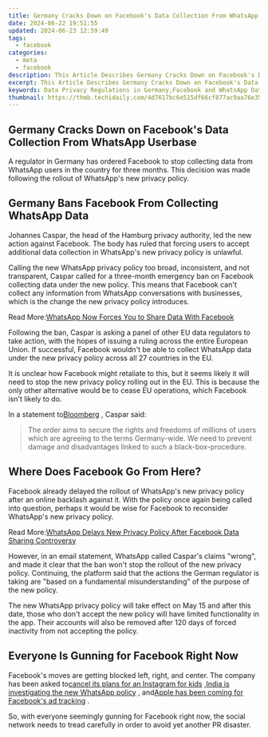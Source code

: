 ```yaml
---
title: Germany Cracks Down on Facebook's Data Collection From WhatsApp Userbase
date: 2024-06-22 19:51:55
updated: 2024-06-23 12:59:49
tags:
  - facebook
categories:
  - meta
  - facebook
description: This Article Describes Germany Cracks Down on Facebook's Data Collection From WhatsApp Userbase
excerpt: This Article Describes Germany Cracks Down on Facebook's Data Collection From WhatsApp Userbase
keywords: Data Privacy Regulations in Germany,Facebook and WhatsApp Data Scandal,Germany Digital Privacy Act 2017,WhatsApp Data Collection Practices,Crackdown on Social Media Giants,Data Security Measures by the EU,Social Media Privacy Laws
thumbnail: https://thmb.techidaily.com/4d7617bc6e515df66cf877ac9aa76e35a27d5b140b89f27b65013967fb63481d.jpg
---
```


## Germany Cracks Down on Facebook's Data Collection From WhatsApp Userbase

 A regulator in Germany has ordered Facebook to stop collecting data from WhatsApp users in the country for three months. This decision was made following the rollout of WhatsApp's new privacy policy.

## Germany Bans Facebook From Collecting WhatsApp Data

 Johannes Caspar, the head of the Hamburg privacy authority, led the new action against Facebook. The body has ruled that forcing users to accept additional data collection in WhatsApp's new privacy policy is unlawful.

 Calling the new WhatsApp privacy policy too broad, inconsistent, and not transparent, Caspar called for a three-month emergency ban on Facebook collecting data under the new policy. This means that Facebook can't collect any information from WhatsApp conversations with businesses, which is the change the new privacy policy introduces.

 Read More:[WhatsApp Now Forces You to Share Data With Facebook](https://www.makeuseof.com/whatsapp-forces-share-data-with-facebook/)

 Following the ban, Caspar is asking a panel of other EU data regulators to take action, with the hopes of issuing a ruling across the entire European Union. If successful, Facebook wouldn't be able to collect WhatsApp data under the new privacy policy across all 27 countries in the EU.

 It is unclear how Facebook might retaliate to this, but it seems likely it will need to stop the new privacy policy rolling out in the EU. This is because the only other alternative would be to cease EU operations, which Facebook isn't likely to do.

 In a statement to[Bloomberg](https://www.bloomberg.com/news/articles/2021-05-11/facebook-ordered-to-stop-collecting-german-whatsapp-users-data) , Caspar said:

> The order aims to secure the rights and freedoms of millions of users which are agreeing to the terms Germany-wide. We need to prevent damage and disadvantages linked to such a black-box-procedure.

## Where Does Facebook Go From Here?

 Facebook already delayed the rollout of WhatsApp's new privacy policy after an online backlash against it. With the policy once again being called into question, perhaps it would be wise for Facebook to reconsider WhatsApp's new privacy policy.

 Read More:[WhatsApp Delays New Privacy Policy After Facebook Data Sharing Controversy](https://www.makeuseof.com/whatsapp-delays-privacy-policy-facebook-data-sharing-controversy/)

 However, in an email statement, WhatsApp called Caspar's claims "wrong", and made it clear that the ban won't stop the rollout of the new privacy policy. Continuing, the platform said that the actions the German regulator is taking are "based on a fundamental misunderstanding" of the purpose of the new policy.

 The new WhatsApp privacy policy will take effect on May 15 and after this date, those who don't accept the new policy will have limited functionality in the app. Their accounts will also be removed after 120 days of forced inactivity from not accepting the policy.

## Everyone Is Gunning for Facebook Right Now

 Facebook's moves are getting blocked left, right, and center. The company has been asked to[cancel its plans for an Instagram for kids](https://www.makeuseof.com/attorneys-general-facebook-instagram-for-children/) ,[India is investigating the new WhatsApp policy](https://www.makeuseof.com/india-investigating-whatsapp-privacy-policy/) , and[Apple has been coming for Facebook's ad tracking](https://www.makeuseof.com/zuckerberg-apple-privacy-push/) .

 So, with everyone seemingly gunning for Facebook right now, the social network needs to tread carefully in order to avoid yet another PR disaster.


<ins class="adsbygoogle"
     style="display:block"
     data-ad-format="autorelaxed"
     data-ad-client="ca-pub-7571918770474297"
     data-ad-slot="1223367746"></ins>



<ins class="adsbygoogle"
     style="display:block"
     data-ad-client="ca-pub-7571918770474297"
     data-ad-slot="8358498916"
     data-ad-format="auto"
     data-full-width-responsive="true"></ins>
